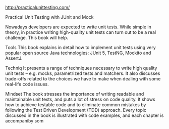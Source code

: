 
http://practicalunittesting.com/



Practical Unit Testing with JUnit and Mock



Nowadays developers are expected to write unit tests. While simple in theory, in practice writing high-quality unit tests can turn out to be a real challenge. This book will help.


Tools
This book explains in detail how to implement unit tests using very popular open source Java technologies: JUnit 5, TestNG, Mockito and AssertJ.




Techniq
It presents a range of techniques necessary to write high quality unit tests – e.g. mocks, parametrized tests and matchers. It also discusses trade-offs related to the choices we have to make when dealing with some real-life code issues.

Mindset
The book stresses the importance of writing readable and maintainable unit tests, and puts a lot of stress on code quality. It shows how to achieve testable code and to eliminate common mistakes by following the Test Driven Development (TDD) approach. Every topic discussed in the book is illustrated with code examples, and each chapter is accompaniby som













